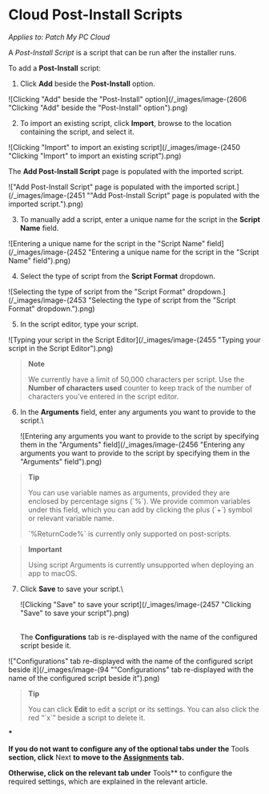 # Cloud Post-Install Scripts

_Applies to: Patch My PC Cloud_

A _Post-Install Script_ is a script that can be run after the installer runs.

To add a **Post-Install** script:

1. Click **Add** beside the **Post-Install** option.

![Clicking "Add" beside the "Post-Install" option](/_images/image-(2606 "Clicking \"Add\" beside the \"Post-Install\" option").png)

2. To import an existing script, click **Import**, browse to the location containing the script, and select it.

![Clicking "Import" to import an existing script](/_images/image-(2450 "Clicking \"Import\" to import an existing script").png)

The **Add Post-Install Script** page is populated with the imported script.

!["Add Post-Install Script" page is populated with the imported script.](/_images/image-(2451 "\"Add Post-Install Script\" page is populated with the imported script.").png)

3. To manually add a script, enter a unique name for the script in the **Script Name** field.

![Entering a unique name for the script in the "Script Name" field](/_images/image-(2452 "Entering a unique name for the script in the \"Script Name\" field").png)

4. Select the type of script from the **Script Format** dropdown.

![Selecting the type of script from the "Script Format" dropdown.](/_images/image-(2453 "Selecting the type of script from the \"Script Format\" dropdown.").png)

5. In the script editor, type your script.

![Typing your script in the Script Editor](/_images/image-(2455 "Typing your script in the Script Editor").png)

> **Note**
>
> We currently have a limit of 50,000 characters per script. Use the **Number of characters used** counter to keep track of the number of characters you’ve entered in the script editor.

6.  In the **Arguments** field, enter any arguments you want to provide to the script.\\

    ![Entering any arguments you want to provide to the script by specifying them in the "Arguments" field](/_images/image-(2456 "Entering any arguments you want to provide to the script by specifying them in the \"Arguments\" field").png)

> **Tip**
>
> You can use variable names as arguments, provided they are enclosed by percentage signs (\`%\`). We provide common variables under this field, which you can add by clicking the plus (\`+\`) symbol or relevant variable name.
>
> \`%ReturnCode%\` is currently only supported on post-scripts.

> **Important**
>
> Using script Arguments is currently unsupported when deploying an app to macOS.

7.  Click **Save** to save your script.\\

    ![Clicking "Save" to save your script](/_images/image-(2457 "Clicking \"Save\" to save your script").png)

    \
    The **Configurations** tab is re-displayed with the name of the configured script beside it.

!["Configurations" tab re-displayed with the name of the configured script beside it](/_images/image-(94 "\"Configurations\" tab re-displayed with the name of the configured script beside it").png)

> **Tip**
>
> You can click **Edit** to edit a script or its settings. You can also click the red “\`x\`” beside a script to delete it.

**\***

**If you do not want to configure any of the optional tabs under the** Tools **section, click** Next **to move to the** [**Assignments**](../../cloud-assignments-deployment-tab.md) **tab.**

**Otherwise, click on the relevant tab under** Tools\*\* to configure the required settings, which are explained in the relevant article.